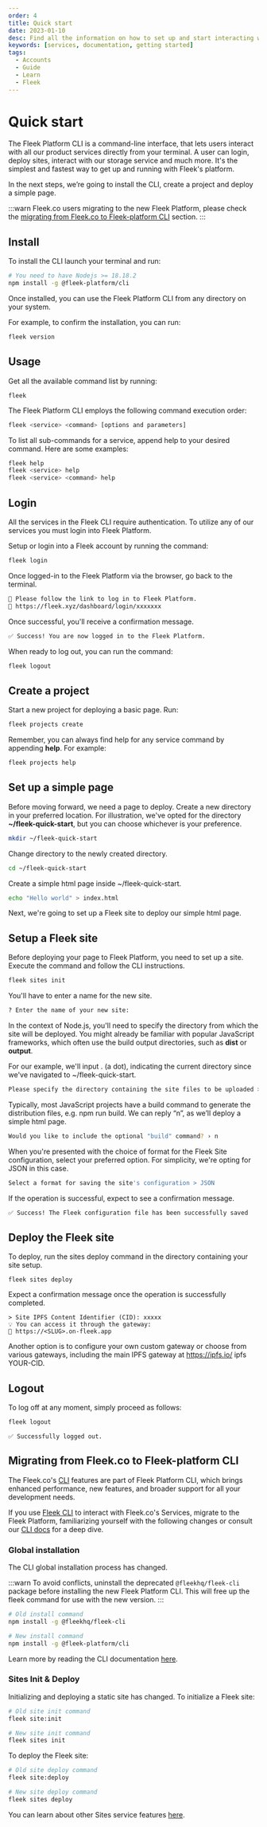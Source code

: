 ```yaml
---
order: 4
title: Quick start
date: 2023-01-10
desc: Find all the information on how to set up and start interacting with Fleek's Command Line Interface (CLI). Install, authenticate, and manage projects directly from your command line.
keywords: [services, documentation, getting started]
tags:
  - Accounts
  - Guide
  - Learn
  - Fleek
---
```


# Quick start

The Fleek Platform CLI is a command-line interface, that lets users interact with all our product services directly from your terminal. A user can login, deploy sites, interact with our storage service and much more. It's the simplest and fastest way to get up and running with Fleek's platform.

In the next steps, we’re going to install the CLI, create a project and deploy a simple page.

:::warn
Fleek.co users migrating to the new Fleek Platform, please check the [migrating from Fleek.co to Fleek-platform CLI](#migrating-from-fleekco-to-fleek-platform-cli) section.
:::

## Install

To install the CLI launch your terminal and run:

```sh
# You need to have Nodejs >= 18.18.2
npm install -g @fleek-platform/cli
```

Once installed, you can use the Fleek Platform CLI from any directory on your system.

For example, to confirm the installation, you can run:

```sh
fleek version
```

## Usage

Get all the available command list by running:

```
fleek
```

The Fleek Platform CLI employs the following command execution order:

```sh
fleek <service> <command> [options and parameters]
```

To list all sub-commands for a service, append help to your desired command. Here are some examples:

```sh
fleek help
fleek <service> help
fleek <service> <command> help
```

## Login

All the services in the Fleek CLI require authentication. To utilize any of our services you must login into Fleek Platform.

Setup or login into a Fleek account by running the command:

```sh
fleek login
```

Once logged-in to the Fleek Platform via the browser, go back to the terminal.

```sh
🤖 Please follow the link to log in to Fleek Platform.
🔗 https://fleek.xyz/dashboard/login/xxxxxxx
```

Once successful, you'll receive a confirmation message.

```sh
✅ Success! You are now logged in to the Fleek Platform.
```

When ready to log out, you can run the command:

```sh
fleek logout
```

## Create a project

Start a new project for deploying a basic page. Run:

```sh
fleek projects create
```

Remember, you can always find help for any service command by appending **help**. For example:

```sh
fleek projects help
```

## Set up a simple page

Before moving forward, we need a page to deploy. Create a new directory in your preferred location. For illustration, we've opted for the directory **~/fleek-quick-start**, but you can choose whichever is your preference.

```sh
mkdir ~/fleek-quick-start
```

Change directory to the newly created directory.

```sh
cd ~/fleek-quick-start
```

Create a simple html page inside ~/fleek-quick-start.

```sh
echo "Hello world" > index.html
```

Next, we're going to set up a Fleek site to deploy our simple html page.

## Setup a Fleek site

Before deploying your page to Fleek Platform, you need to set up a site. Execute the command and follow the CLI instructions.

```sh
fleek sites init
```

You'll have to enter a name for the new site.

```sh
? Enter the name of your new site:
```

In the context of Node.js, you'll need to specify the directory from which the site will be deployed. You might already be familiar with popular JavaScript frameworks, which often use the build output directories, such as **dist** or **output**.

For our example, we'll input . (a dot), indicating the current directory since we've navigated to ~/fleek-quick-start.

```sh
Please specify the directory containing the site files to be uploaded > .
```

Typically, most JavaScript projects have a build command to generate the distribution files, e.g. npm run build. We can reply “n”, as we’ll deploy a simple html page.

```sh
Would you like to include the optional "build" command? › n
```

When you're presented with the choice of format for the Fleek Site configuration, select your preferred option. For simplicity, we're opting for JSON in this case.

```sh
Select a format for saving the site's configuration > JSON
```

If the operation is successful, expect to see a confirmation message.

```sh
✅ Success! The Fleek configuration file has been successfully saved
```

## Deploy the Fleek site

To deploy, run the sites deploy command in the directory containing your site setup.

```
fleek sites deploy
```

Expect a confirmation message once the operation is successfully completed.

```
> Site IPFS Content Identifier (CID): xxxxx
💡 You can access it through the gateway:
🔗 https://<SLUG>.on-fleek.app
```

Another option is to configure your own custom gateway or choose from various gateways, including the main IPFS gateway at https://ipfs.io/ ipfs YOUR-CID.

## Logout

To log off at any moment, simply proceed as follows:

```sh
fleek logout
```

```
✅ Successfully logged out.
```

## Migrating from Fleek.co to Fleek-platform CLI

The Fleek.co's [CLI](https://www.npmjs.com/package/@fleekhq/cli) features are part of Fleek Platform CLI, which brings enhanced performance, new features, and broader support for all your development needs.

If you use [Fleek CLI](https://www.npmjs.com/package/@fleekhq/cli) to interact with Fleek.co's Services, migrate to the Fleek Platform, familiarizing yourself with the following changes or consult our [CLI docs](/docs/cli/) for a deep dive.

### Global installation

The CLI global installation process has changed.

:::warn
To avoid conflicts, uninstall the deprecated `@fleekhq/fleek-cli` package before installing the new Fleek Platform CLI. This will free up the fleek command for use with the new version.
:::

```sh
# Old install command
npm install -g @fleekhq/fleek-cli

# New install command
npm install -g @fleek-platform/cli
```

Learn more by reading the CLI documentation [here](/docs/cli/).

### Sites Init & Deploy

Initializing and deploying a static site has changed. To initialize a Fleek site:

```sh
# Old site init command
fleek site:init

# New site init command
fleek sites init
```

To deploy the Fleek site:

```sh
# Old site deploy command
fleek site:deploy

# New site deploy command
fleek sites deploy
```

You can learn about other Sites service features [here](/docs/cli/hosting/).

